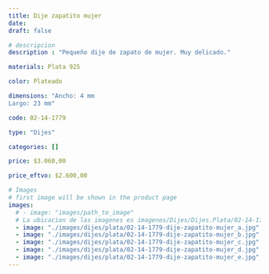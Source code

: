 ```yaml
---
title: Dije zapatito mujer
date: 
draft: false

# descripcion
description : "Pequeño dije de zapato de mujer. Muy delicado."

materials: Plata 925

color: Plateado

dimensions: "Ancho: 4 mm 
Largo: 23 mm"

code: 02-14-1779

type: "Dijes"

categories: []

price: $3.060,00

price_eftvo: $2.600,00

# Images
# first image will be shown in the product page
images:
  # - image: "images/path_to_image"
  # La ubicacion de las imagenes es imagenes/Dijes/Dijes.Plata/02-14-1779-dije-zapatito-mujer
  - image: "./images/dijes/plata/02-14-1779-dije-zapatito-mujer_a.jpg"
  - image: "./images/dijes/plata/02-14-1779-dije-zapatito-mujer_b.jpg"
  - image: "./images/dijes/plata/02-14-1779-dije-zapatito-mujer_c.jpg"
  - image: "./images/dijes/plata/02-14-1779-dije-zapatito-mujer_d.jpg"
  - image: "./images/dijes/plata/02-14-1779-dije-zapatito-mujer_e.jpg"
---
```

